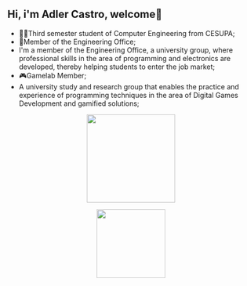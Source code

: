 ## Hi, i'm Adler Castro, welcome👋

- 👨‍🎓Third semester student of Computer Engineering from CESUPA;
- 👾Member of the Engineering Office;
- I'm a member of the Engineering Office, a university group, where professional skills in the area of ​​programming and electronics are developed, thereby      helping students to enter the job market;
- 🎮Gamelab Member;
- A university study and research group that enables the practice and experience of programming techniques in the area of ​​Digital Games Development and gamified     solutions;

<div align="center" style="margin-bottom:100px">
  <a href="https://github.com/AdlerCastro"><img height= "180em" align="center" src="https://github-readme-stats.vercel.app/api?username=AdlerCastro&show_icons=true&theme=tokyonight&include_all_commits=true&count_private=true"/></a>

  
  <a href="https://github.com/AdlerCastro"><img height= "140em" align ="center" src="https://github-readme-stats.vercel.app/api/top-langs/?username=AdlerCastro&layout=compact&langs_count=16&theme=tokyonight"/></a>
</div>
